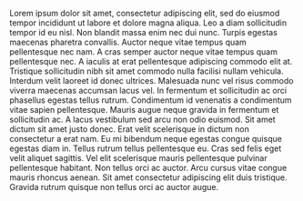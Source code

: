 Lorem ipsum dolor sit amet, consectetur adipiscing elit, sed do eiusmod tempor incididunt ut labore et dolore magna aliqua. Leo a diam sollicitudin tempor id eu nisl. Non blandit massa enim nec dui nunc. Turpis egestas maecenas pharetra convallis. Auctor neque vitae tempus quam pellentesque nec nam. A cras semper auctor neque vitae tempus quam pellentesque nec. A iaculis at erat pellentesque adipiscing commodo elit at. Tristique sollicitudin nibh sit amet commodo nulla facilisi nullam vehicula. Interdum velit laoreet id donec ultrices. Malesuada nunc vel risus commodo viverra maecenas accumsan lacus vel. In fermentum et sollicitudin ac orci phasellus egestas tellus rutrum. Condimentum id venenatis a condimentum vitae sapien pellentesque. Mauris augue neque gravida in fermentum et sollicitudin ac. A lacus vestibulum sed arcu non odio euismod.
Sit amet dictum sit amet justo donec. Erat velit scelerisque in dictum non consectetur a erat nam. Eu mi bibendum neque egestas congue quisque egestas diam in. Tellus rutrum tellus pellentesque eu. Cras sed felis eget velit aliquet sagittis. Vel elit scelerisque mauris pellentesque pulvinar pellentesque habitant. Non tellus orci ac auctor. Arcu cursus vitae congue mauris rhoncus aenean. Sit amet consectetur adipiscing elit duis tristique. Gravida rutrum quisque non tellus orci ac auctor augue.